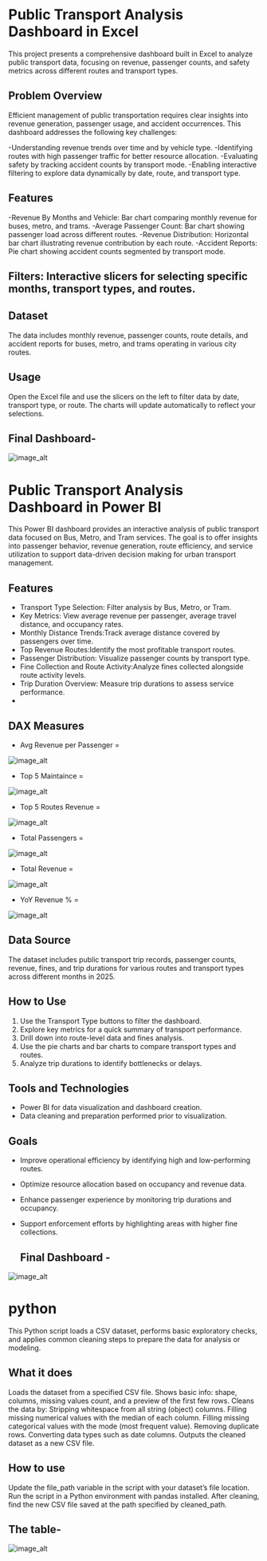 
# Public Transport Analysis Dashboard in Excel

This project presents a comprehensive dashboard built in Excel to analyze public transport data, focusing on revenue, passenger counts, and safety metrics across different routes and transport types.

## Problem Overview
Efficient management of public transportation requires clear insights into revenue generation, passenger usage, and accident occurrences. This dashboard addresses the following key challenges:


-Understanding revenue trends over time and by vehicle type.
-Identifying routes with high passenger traffic for better resource allocation.
-Evaluating safety by tracking accident counts by transport mode.
-Enabling interactive filtering to explore data dynamically by date, route, and transport type.

## Features
-Revenue By Months and Vehicle: Bar chart comparing monthly revenue for buses, metro, and trams.
-Average Passenger Count: Bar chart showing passenger load across different routes.
-Revenue Distribution: Horizontal bar chart illustrating revenue contribution by each route.
-Accident Reports: Pie chart showing accident counts segmented by transport mode.

## Filters: Interactive slicers for selecting specific months, transport types, and routes.

## Dataset
The data includes monthly revenue, passenger counts, route details, and accident reports for buses, metro, and trams operating in various city routes.

## Usage
Open the Excel file and use the slicers on the left to filter data by date, transport type, or route. The charts will update automatically to reflect your selections.

## Final Dashboard-
 ![image_alt](https://github.com/Aishwarya-HN/Public-Transport-Analysis-/blob/164e3a847e1e35d312a04ec381d61c0d6719d1c2/Screenshot%202025-08-11%20110157.png)

# Public Transport Analysis Dashboard in Power BI

This Power BI dashboard provides an interactive analysis of public transport data focused on Bus, Metro, and Tram services. The goal is to offer insights into passenger behavior, revenue generation, route efficiency, and service utilization to support data-driven decision making for urban transport management.

 ## Features

- Transport Type Selection: Filter analysis by Bus, Metro, or Tram.
- Key Metrics: View average revenue per passenger, average travel distance, and occupancy rates.
- Monthly Distance Trends:Track average distance covered by passengers over time.
- Top Revenue Routes:Identify the most profitable transport routes.
- Passenger Distribution: Visualize passenger counts by transport type.
- Fine Collection and Route Activity:Analyze fines collected alongside route activity levels.
- Trip Duration Overview: Measure trip durations to assess service performance.
- 
## DAX Measures
- Avg Revenue per Passenger =
 
 ![image_alt](https://github.com/Aishwarya-HN/Public-Transport-Analysis-/blob/1a566cf34d7be41c89e6301db2724990e8a22f80/Screenshot%202025-08-11%20103728.png)

- Top 5 Maintaince =
  
 ![image_alt](https://github.com/Aishwarya-HN/Public-Transport-Analysis-/blob/f2a79b0c77aefd5b0ebfea32a986b9e9c9b1914f/Screenshot%202025-08-11%20103753.png)

- Top 5 Routes Revenue =
  
![image_alt]( https://github.com/Aishwarya-HN/Public-Transport-Analysis-/blob/f2a79b0c77aefd5b0ebfea32a986b9e9c9b1914f/Screenshot%202025-08-11%20103804.png)

- Total Passengers =
  
 ![image_alt](https://github.com/Aishwarya-HN/Public-Transport-Analysis-/blob/f2a79b0c77aefd5b0ebfea32a986b9e9c9b1914f/Screenshot%202025-08-11%20103829.png)

- Total Revenue =
  
 ![image_alt](https://github.com/Aishwarya-HN/Public-Transport-Analysis-/blob/f2a79b0c77aefd5b0ebfea32a986b9e9c9b1914f/Screenshot%202025-08-11%20103838.png)

- YoY Revenue % =
  
![image_alt]( https://github.com/Aishwarya-HN/Public-Transport-Analysis-/blob/f2a79b0c77aefd5b0ebfea32a986b9e9c9b1914f/Screenshot%202025-08-11%20103856.png)

## Data Source

The dataset includes public transport trip records, passenger counts, revenue, fines, and trip durations for various routes and transport types across different months in 2025.

## How to Use

1. Use the Transport Type buttons to filter the dashboard.
2. Explore key metrics for a quick summary of transport performance.
3. Drill down into route-level data and fines analysis.
4. Use the pie charts and bar charts to compare transport types and routes.
5. Analyze trip durations to identify bottlenecks or delays.

## Tools and Technologies

- Power BI for data visualization and dashboard creation.
- Data cleaning and preparation performed prior to visualization.

## Goals

- Improve operational efficiency by identifying high and low-performing routes.
- Optimize resource allocation based on occupancy and revenue data.
- Enhance passenger experience by monitoring trip durations and occupancy.
- Support enforcement efforts by highlighting areas with higher fine collections.

  ## Final Dashboard -
  
 ![image_alt](https://github.com/Aishwarya-HN/Public-Transport-Analysis-/blob/164e3a847e1e35d312a04ec381d61c0d6719d1c2/Screenshot%202025-08-11%20105934.png)



# python
This Python script loads a CSV dataset, performs basic exploratory checks, and applies common cleaning steps to prepare the data for analysis or modeling.

## What it does
Loads the dataset from a specified CSV file.
Shows basic info: shape, columns, missing values count, and a preview of the first few rows.
Cleans the data by:
Stripping whitespace from all string (object) columns.
Filling missing numerical values with the median of each column.
Filling missing categorical values with the mode (most frequent value).
Removing duplicate rows.
Converting data types such as date columns.
Outputs the cleaned dataset as a new CSV file.

## How to use
Update the file_path variable in the script with your dataset’s file location.
Run the script in a Python environment with pandas installed.
After cleaning, find the new CSV file saved at the path specified by cleaned_path.

## The table- 

![image_alt](https://github.com/Aishwarya-HN/Public-Transport-Analysis-/blob/175ffb300a38892ec9f0c3a64e22550c1bc73c49/Screenshot%202025-08-11%20110939.png)


